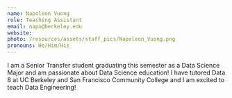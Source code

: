 ```yaml
---
name: Napoleon Vuong
role: Teaching Assistant
email: napo@berkeley.edu
website:
photo: /resources/assets/staff_pics/Napoleon_Vuong.png
pronouns: He/Him/His
---
```


I am a Senior Transfer student graduating this semester as a Data Science Major and am passionate about Data Science education! I have tutored Data 8 at UC Berkeley and San Francisco Community College and I am excited to teach Data Engineering!
